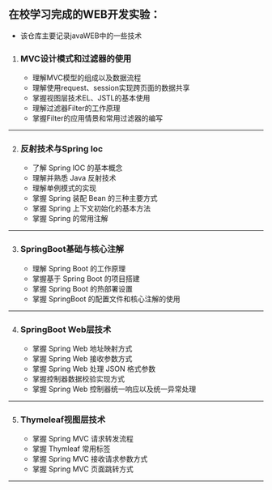 ## 在校学习完成的WEB开发实验：
* 该仓库主要记录javaWEB中的一些技术  

1. ### MVC设计模式和过滤器的使用
    - 理解MVC模型的组成以及数据流程
    - 理解使用request、session实现跨页面的数据共享
    - 掌握视图层技术EL、JSTL的基本使用
    - 理解过滤器Filter的工作原理
    - 掌握Filter的应用情景和常用过滤器的编写
----------
2. ### 反射技术与Spring Ioc
    - 了解 Spring IOC 的基本概念
    - 理解并熟悉 Java 反射技术
    - 理解单例模式的实现
    - 掌握 Spring 装配 Bean 的三种主要方式
    - 掌握 Spring 上下文初始化的基本方法
    - 掌握 Spring 的常用注解
----------
3. ### SpringBoot基础与核心注解
    - 理解 Spring Boot 的工作原理
    - 掌握基于 Spring Boot 的项目搭建
    - 掌握 Spring Boot 的热部署设置
    - 掌握 SpringBoot 的配置文件和核心注解的使用
----------
4. ### SpringBoot Web层技术
    - 掌握 Spring Web 地址映射方式
    - 掌握 Spring Web 接收参数方式
    - 掌握 Spring Web 处理 JSON 格式参数
    - 掌握控制器数据校验实现方式
    - 掌握 Spring Web 控制器统一响应以及统一异常处理
----------
5. ### Thymeleaf视图层技术
    - 掌握 Spring MVC 请求转发流程
    - 掌握 Thymleaf 常用标签
    - 掌握 Spring MVC 接收请求参数方式
    - 掌握 Spring MVC 页面跳转方式
----------
